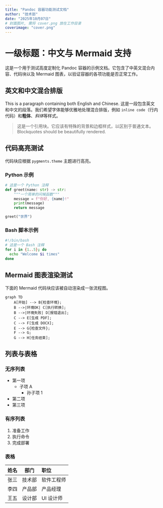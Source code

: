 ```yaml
---
title: "Pandoc 容器功能测试文档"
author: "技术部"
date: "2025年10月07日"
# 封面图片, 需将 cover.png 放在工作目录
coverimage: "cover.png" 
---
```


# 一级标题：中文与 Mermaid 支持

这是一个用于测试高度定制化 Pandoc 容器的示例文档。它包含了中英文混合内容、代码块以及 Mermaid 图表，以验证容器的各项功能是否正常工作。

## 英文和中文混合排版

This is a paragraph containing both English and Chinese. 这是一段包含英文和中文的段落。我们希望字体能够优雅地处理混合排版，例如 `inline code`（行内代码）和**粗体**、*斜体*等样式。

> 这是一个引用块。它应该有特殊的背景和边框样式，以区别于普通文本。
> Blockquotes should be beautifully rendered.

## 代码高亮测试

代码块应根据 `pygments.theme` 主题进行高亮。

### Python 示例

```python
# 这是一个 Python 注释
def greet(name: str) -> str:
    """一个简单的问候函数"""
    message = f"你好, {name}!"
    print(message)
    return message

greet("世界")
```

### Bash 脚本示例

```bash
#!/bin/bash
# 这是一个 Bash 注释
for i in {1..5}; do
  echo "Welcome $i times"
done
```

## Mermaid 图表渲染测试

下面的 Mermaid 代码块应该被自动渲染成一张流程图。

```mermaid
graph TD
    A[开始] --> B{检查环境};
    B -->|环境OK| C[执行转换];
    B -->|环境失败| D[报错退出];
    C --> E[生成 PDF];
    C --> F[生成 DOCX];
    E --> G{检查文件};
    F --> G;
    G --> H[任务结束];
```

## 列表与表格

### 无序列表
- 第一项
  - 子项 A
    - 孙子项 1
- 第二项
- 第三项

### 有序列表
1. 准备工作
2. 执行命令
3. 完成部署

### 表格
| 姓名   | 部门     | 职位       |
|:-------|:--------:|:-----------|
| 张三   | 技术部   | 软件工程师 |
| 李四   | 产品部   | 产品经理   |
| 王五   | 设计部   | UI 设计师  |